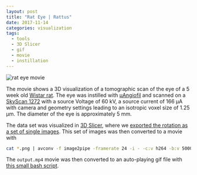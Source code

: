 ```yaml
---
layout: post
title: "Rat Eye | Rattus"
date: 2017-11-14
categories: visualization
tags:
  - tools
  - 3D Slicer
  - gif
  - movie
  - instillation
---
```


![rat eye movie](/assets/2017/11/14/rat-eye/rat_eye.gif)

The movie shows a 3D visualization of a tomographic scan of the eye of a 5 week old [Wistar rat](https://en.wikipedia.org/wiki/Laboratory_rat#Wistar_rat).
The eye was instilled with [µAngiofil](http://www.micro-angio.ch/de/microangio) and scanned on a [SkyScan 1272](https://www.bruker.com/products/microtomography/micro-ct-for-sample-scanning/skyscan-1272/overview.html) with a source Voltage of 60 kV, a source current of 166 µA with camera and geometry settings leading to an isotropic voxel size of 1.25 µm.
The diameter of the eye is approximately 5 mm.

The data set was visualized in [3D Slicer](http://slicer.org), where we [exported the rotation as a set of single images](https://www.slicer.org/wiki/Documentation/4.8/Modules/ScreenCapture).
This set of images was then converted to a movie with

````bash
cat *.png | avconv -f image2pipe -framerate 24 -i - -c:v h264 -b:v 5000k -preset veryslow -pix_fmt yuv420p -vf scale=-2:1080 output.mp4
````

The `output.mp4` movie was then converted to an auto-playing gif file with [this small bash script](https://github.com/thevangelist/FFMPEG-gif-script-for-bash).
